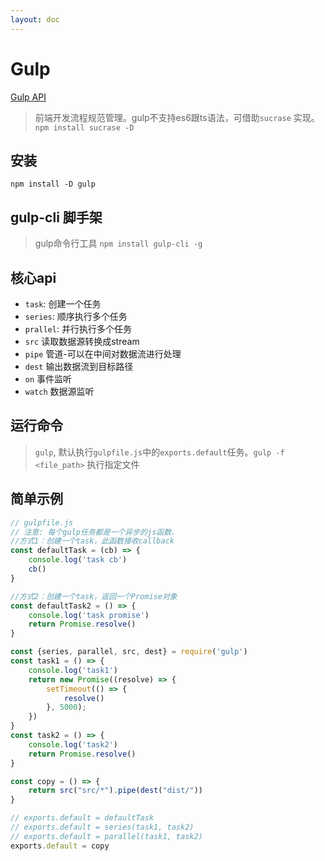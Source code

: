 ```yaml
---
layout: doc
---
```


# Gulp
[Gulp API](https://www.gulpjs.com.cn/)
> 前端开发流程规范管理。gulp不支持es6跟ts语法，可借助`sucrase` 实现。`npm install sucrase -D`

## 安装
`npm install -D gulp`

## gulp-cli 脚手架
> gulp命令行工具
`npm install gulp-cli -g`

## 核心api
 - `task`: 创建一个任务
 - `series`: 顺序执行多个任务
 - `prallel`: 并行执行多个任务
 - `src` 读取数据源转换成stream
 - `pipe` 管道-可以在中间对数据流进行处理
 - `dest` 输出数据流到目标路径
 - `on` 事件监听
 - `watch` 数据源监听

## 运行命令
> `gulp`, 默认执行`gulpfile.js`中的`exports.default`任务。`gulp -f <file_path>` 执行指定文件

## 简单示例
```js
// gulpfile.js
// 注意: 每个gulp任务都是一个异步的js函数.
//方式1：创建一个task，此函数接收callback
const defaultTask = (cb) => {
    console.log('task cb')
    cb()
}

//方式2：创建一个task，返回一个Promise对象
const defaultTask2 = () => {
    console.log('task promise')
    return Promise.resolve()
}

const {series, parallel, src, dest} = require('gulp')
const task1 = () => {
    console.log('task1')
    return new Promise((resolve) => {
        setTimeout(() => {
            resolve()
        }, 5000);
    })
}
const task2 = () => {
    console.log('task2')
    return Promise.resolve()
}

const copy = () => {
    return src("src/*").pipe(dest("dist/"))
}

// exports.default = defaultTask
// exports.default = series(task1, task2)
// exports.default = parallel(task1, task2)
exports.default = copy

```